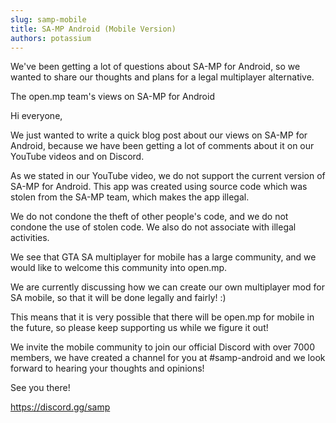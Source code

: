 ```yaml
---
slug: samp-mobile
title: SA-MP Android (Mobile Version)
authors: potassium
---
```


We've been getting a lot of questions about SA-MP for Android, so we wanted to share our thoughts and plans for a legal multiplayer alternative.

<!-- truncate -->

The open.mp team's views on SA-MP for Android

Hi everyone,

We just wanted to write a quick blog post about our views on SA-MP for Android, because we have been getting a lot of comments about it on our YouTube videos and on Discord.

As we stated in our YouTube video, we do not support the current version of SA-MP for Android. This app was created using source code which was stolen from the SA-MP team, which makes the app illegal.

We do not condone the theft of other people's code, and we do not condone the use of stolen code. We also do not associate with illegal activities.

We see that GTA SA multiplayer for mobile has a large community, and we would like to welcome this community into open.mp.

We are currently discussing how we can create our own multiplayer mod for SA mobile, so that it will be done legally and fairly! :)

This means that it is very possible that there will be open.mp for mobile in the future, so please keep supporting us while we figure it out!

We invite the mobile community to join our official Discord with over 7000 members, we have created a channel for you at #samp-android and we look forward to hearing your thoughts and opinions!

See you there!

https://discord.gg/samp
